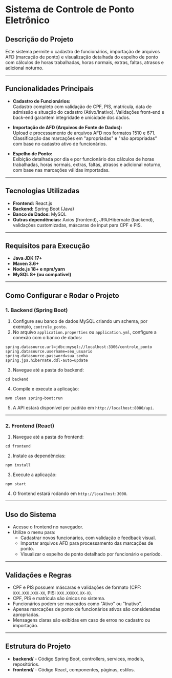 # Sistema de Controle de Ponto Eletrônico

## Descrição do Projeto

Este sistema permite o cadastro de funcionários, importação de arquivos AFD (marcação de ponto) e visualização detalhada do espelho de ponto com cálculos de horas trabalhadas, horas normais, extras, faltas, atrasos e adicional noturno.

---

## Funcionalidades Principais

- **Cadastro de Funcionários:**  
  Cadastro completo com validação de CPF, PIS, matrícula, data de admissão e situação do cadastro (Ativo/Inativo). Validações front-end e back-end garantem integridade e unicidade dos dados.

- **Importação de AFD (Arquivos de Fonte de Dados):**  
  Upload e processamento de arquivos AFD nos formatos 1510 e 671. Classificação das marcações em "apropriadas" e "não apropriadas" com base no cadastro ativo de funcionários.

- **Espelho de Ponto:**  
  Exibição detalhada por dia e por funcionário dos cálculos de horas trabalhadas, horas normais, extras, faltas, atrasos e adicional noturno, com base nas marcações válidas importadas.

---

## Tecnologias Utilizadas

- **Frontend:** React.js  
- **Backend:** Spring Boot (Java)  
- **Banco de Dados:** MySQL  
- **Outras dependências:** Axios (frontend), JPA/Hibernate (backend), validações customizadas, máscaras de input para CPF e PIS.

---

## Requisitos para Execução

- **Java JDK 17+**  
- **Maven 3.6+**  
- **Node.js 18+ e npm/yarn**  
- **MySQL 8+ (ou compatível)**

---

## Como Configurar e Rodar o Projeto

### 1. Backend (Spring Boot)

1. Configure seu banco de dados MySQL criando um schema, por exemplo, `controle_ponto`.  
2. No arquivo `application.properties` ou `application.yml`, configure a conexão com o banco de dados:

```
spring.datasource.url=jdbc:mysql://localhost:3306/controle_ponto
spring.datasource.username=seu_usuario
spring.datasource.password=sua_senha
spring.jpa.hibernate.ddl-auto=update
```

3. Navegue até a pasta do backend:

```
cd backend
```

4. Compile e execute a aplicação:

```
mvn clean spring-boot:run
```

5. A API estará disponível por padrão em `http://localhost:8080/api`.

---

### 2. Frontend (React)

1. Navegue até a pasta do frontend:

```
cd frontend
```

2. Instale as dependências:

```
npm install
```

3. Execute a aplicação:

```
npm start
```

4. O frontend estará rodando em `http://localhost:3000`.

---

## Uso do Sistema

- Acesse o frontend no navegador.  
- Utilize o menu para:  
  - Cadastrar novos funcionários, com validação e feedback visual.  
  - Importar arquivos AFD para processamento das marcações de ponto.  
  - Visualizar o espelho de ponto detalhado por funcionário e período.

---

## Validações e Regras

- CPF e PIS possuem máscaras e validações de formato (CPF: `XXX.XXX.XXX-XX`, PIS: `XXX.XXXXX.XX-X`).  
- CPF, PIS e matrícula são únicos no sistema.  
- Funcionários podem ser marcados como "Ativo" ou "Inativo".  
- Apenas marcações de ponto de funcionários ativos são consideradas apropriadas.  
- Mensagens claras são exibidas em caso de erros no cadastro ou importação.

---

## Estrutura do Projeto

- **backend/** - Código Spring Boot, controllers, services, models, repositórios.  
- **frontend/** - Código React, componentes, páginas, estilos.


